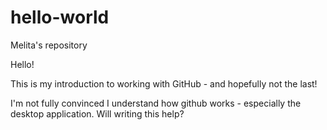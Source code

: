 # hello-world
Melita's repository

Hello!

This is my introduction to working with GitHub - and hopefully not the last!

I'm not fully convinced I understand how github works - especially the desktop application. Will writing this help?
